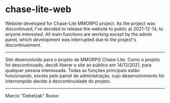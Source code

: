 # chase-lite-web

Website developed for Chase-Lite MMORPG project. As the project was discontinued, I've decided to release the website to public at 2021-12-14, to anyone interested. All main functions are working except by the admin panel, which development was interrupted due to the project's discontinuement.

---

Site desenvolvido para o projeto de MMORPG Chase-Lite. Como o projeto foi descontinuado, decidi liberar o site ao público em 14/12/2021, para qualquer pessoa interessada. Todas as funções principais estão funcionando, exceto pelo painel de administração, cujo desenvolvimento foi interrompido devido à descontinuidade do projeto.

---

Marcio "Debelzak" Russo

